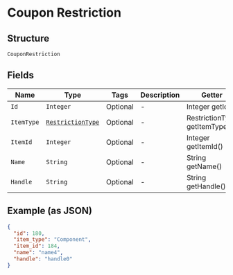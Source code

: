 
# Coupon Restriction

## Structure

`CouponRestriction`

## Fields

| Name | Type | Tags | Description | Getter | Setter |
|  --- | --- | --- | --- | --- | --- |
| `Id` | `Integer` | Optional | - | Integer getId() | setId(Integer id) |
| `ItemType` | [`RestrictionType`](../../doc/models/restriction-type.md) | Optional | - | RestrictionType getItemType() | setItemType(RestrictionType itemType) |
| `ItemId` | `Integer` | Optional | - | Integer getItemId() | setItemId(Integer itemId) |
| `Name` | `String` | Optional | - | String getName() | setName(String name) |
| `Handle` | `String` | Optional | - | String getHandle() | setHandle(String handle) |

## Example (as JSON)

```json
{
  "id": 180,
  "item_type": "Component",
  "item_id": 184,
  "name": "name4",
  "handle": "handle0"
}
```

